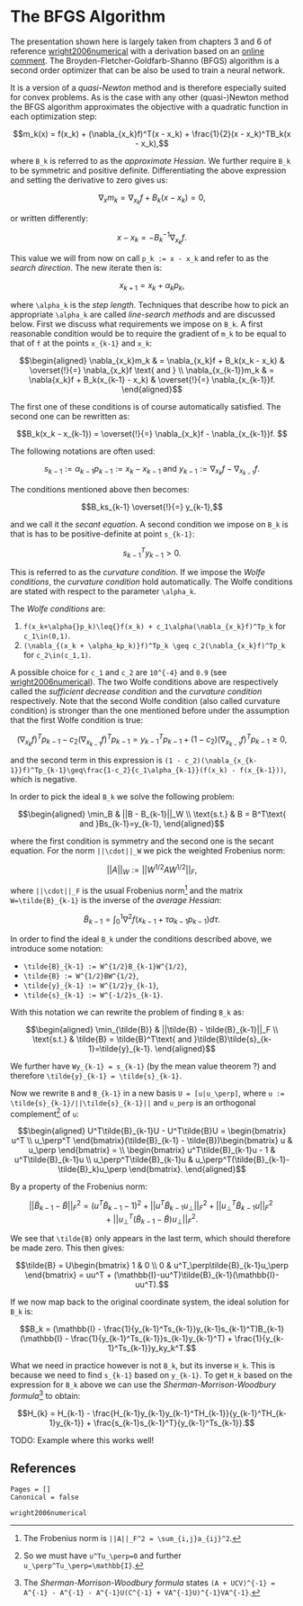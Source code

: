 # The BFGS Algorithm

The presentation shown here is largely taken from chapters 3 and 6 of reference [wright2006numerical](@cite) with a derivation based on an [online comment](https://math.stackexchange.com/questions/2091867/quasi-newton-methods-understanding-dfp-updating-formula). The Broyden-Fletcher-Goldfarb-Shanno (BFGS) algorithm is a second order optimizer that can be also be used to train a neural network.

It is a version of a *quasi-Newton* method and is therefore especially suited for convex problems. As is the case with any other (quasi-)Newton method the BFGS algorithm approximates the objective with a quadratic function in each optimization step:
```math
m_k(x) = f(x_k) + (\nabla_{x_k}f)^T(x - x_k) + \frac{1}{2}(x - x_k)^TB_k(x - x_k),
```
where ``B_k`` is referred to as the *approximate Hessian*. We further require ``B_k`` to be symmetric and positive definite. Differentiating the above expression and setting the derivative to zero gives us: 
```math
\nabla_xm_k = \nabla_{x_k}f + B_k(x - x_k) = 0,
```
or written differently: 
```math
x - x_k = -B_k^{-1}\nabla_{x_k}f.
```
This value we will from now on call ``p_k := x - x_k`` and refer to as the *search direction*. The new iterate then is: 
```math
x_{k+1} = x_k + \alpha_kp_k,
```
where ``\alpha_k`` is the *step length*. Techniques that describe how to pick an appropriate ``\alpha_k`` are called *line-search methods* and are discussed below. First we discuss what requirements we impose on ``B_k``. A first reasonable condition would be to require the gradient of ``m_k`` to be equal to that of ``f`` at the points ``x_{k-1}`` and ``x_k``: 
```math
\begin{aligned}
\nabla_{x_k}m_k  & = \nabla_{x_k}f + B_k(x_k - x_k)  & \overset{!}{=} \nabla_{x_k}f \text{ and } \\
\nabla_{x_{k-1}}m_k & = \nabla{x_k}f + B_k(x_{k-1} - x_k) & \overset{!}{=} \nabla_{x_{k-1}}f.
\end{aligned}
```
The first one of these conditions is of course automatically satisfied. The second one can be rewritten as: 
```math
B_k(x_k - x_{k-1}) = \overset{!}{=} \nabla_{x_k}f - \nabla_{x_{k-1}}f. 
```

The following notations are often used: 
```math
s_{k-1} := \alpha_{k-1}p_{k-1} :=  x_{k} - x_{k-1} \text{ and } y_{k-1} := \nabla_{x_k}f - \nabla_{x_{k-1}}f. 
```

The conditions mentioned above then becomes: 
```math
B_ks_{k-1} \overset{!}{=} y_{k-1},
```
and we call it the *secant equation*. A second condition we impose on ``B_k`` is that is has to be positive-definite at point ``s_{k-1}``:
```math
s_{k-1}^Ty_{k-1} > 0.
```
This is referred to as the *curvature condition*. If we impose the *Wolfe conditions*, the *curvature condition* hold automatically. The Wolfe conditions are stated with respect to the parameter ``\alpha_k``.

The *Wolfe conditions* are:
1. ``f(x_k+\alpha{}p_k)\leq{}f(x_k) + c_1\alpha(\nabla_{x_k}f)^Tp_k`` for ``c_1\in(0,1)``.
2. ``(\nabla_{(x_k + \alpha_kp_k)}f)^Tp_k \geq c_2(\nabla_{x_k}f)^Tp_k`` for ``c_2\in(c_1,1)``.

A possible choice for ``c_1`` and ``c_2`` are ``10^{-4}`` and ``0.9`` (see [wright2006numerical](@cite)). The two Wolfe conditions above are respectively called the *sufficient decrease condition* and the *curvature condition* respectively. Note that the second Wolfe condition (also called curvature condition) is stronger than the one mentioned before under the assumption that the first Wolfe condition is true:
```math
(\nabla_{x_k}f)^Tp_{k-1} - c_2(\nabla_{x_{k-1}}f)^Tp_{k-1} = y_{k-1}^Tp_{k-1} + (1 - c_2)(\nabla_{x_{k-1}}f)^Tp_{k-1} \geq 0,
```
and the second term in this expression is ``(1 - c_2)(\nabla_{x_{k-1}}f)^Tp_{k-1}\geq\frac{1-c_2}{c_1\alpha_{k-1}}(f(x_k) - f(x_{k-1}))``, which is negative. 

In order to pick the ideal ``B_k`` we solve the following problem: 
```math
\begin{aligned}
\min_B & ||B - B_{k-1}||_W \\ 
\text{s.t.} & B  = B^T\text{ and }Bs_{k-1}=y_{k-1},
\end{aligned}
```
where the first condition is symmetry and the second one is the secant equation. For the norm ``||\cdot||_W`` we pick the weighted Frobenius norm:
```math
||A||_W := ||W^{1/2}AW^{1/2}||_F,
```
where ``||\cdot||_F`` is the usual Frobenius norm[^1] and the matrix ``W=\tilde{B}_{k-1}`` is the inverse of the *average Hessian*:
```math
\tilde{B}_{k-1} = \int_0^1 \nabla^2f(x_{k-1} + \tau\alpha_{k-1}p_{k-1})d\tau.
``` 
[^1]: The Frobenius norm is ``||A||_F^2 = \sum_{i,j}a_{ij}^2``.

In order to find the ideal ``B_k`` under the conditions described above, we introduce some notation: 
- ``\tilde{B}_{k-1} := W^{1/2}B_{k-1}W^{1/2}``,
- ``\tilde{B} := W^{1/2}BW^{1/2}``, 
- ``\tilde{y}_{k-1} := W^{1/2}y_{k-1}``, 
- ``\tilde{s}_{k-1} := W^{-1/2}s_{k-1}``.

With this notation we can rewrite the problem of finding ``B_k`` as: 
```math
\begin{aligned}
\min_{\tilde{B}} & ||\tilde{B} - \tilde{B}_{k-1}||_F \\ 
\text{s.t.} & \tilde{B} = \tilde{B}^T\text{ and }\tilde{B}\tilde{s}_{k-1}=\tilde{y}_{k-1}.
\end{aligned}
```

We further have ``Wy_{k-1} = s_{k-1}`` (by the mean value theorem ?) and therefore ``\tilde{y}_{k-1} = \tilde{s}_{k-1}``.

Now we rewrite ``B`` and ``B_{k-1}`` in a new basis ``U = [u|u_\perp]``, where ``u := \tilde{s}_{k-1}/||\tilde{s}_{k-1}||`` and ``u_perp`` is an orthogonal complement[^2] of ``u``:

[^2]: So we must have ``u^Tu_\perp=0`` and further ``u_\perp^Tu_\perp=\mathbb{I}``.

```math
\begin{aligned}
U^T\tilde{B}_{k-1}U - U^T\tilde{B}U = \begin{bmatrix}  u^T \\ u_\perp^T \end{bmatrix}(\tilde{B}_{k-1} - \tilde{B})\begin{bmatrix} u & u_\perp \end{bmatrix} = \\
\begin{bmatrix}
    u^T\tilde{B}_{k-1}u - 1 & u^T\tilde{B}_{k-1}u \\
    u_\perp^T\tilde{B}_{k-1}u & u_\perp^T(\tilde{B}_{k-1}-\tilde{B}_k)u_\perp
\end{bmatrix}.
\end{aligned}
```
By a property of the Frobenius norm: 
```math
||\tilde{B}_{k-1} - \tilde{B}||^2_F = (u^T\tilde{B}_{k-1} -1)^2 + ||u^T\tilde{B}_{k-1}u_\perp||_F^2 + ||u_\perp^T\tilde{B}_{k-1}u||_F^2 + ||u_\perp^T(\tilde{B}_{k-1} - \tilde{B})u_\perp||_F^2.
```

We see that ``\tilde{B}`` only appears in the last term, which should therefore be made zero. This then gives: 
```math
\tilde{B} = U\begin{bmatrix} 1 & 0 \\ 0 & u^T_\perp\tilde{B}_{k-1}u_\perp \end{bmatrix} = uu^T + (\mathbb{I}-uu^T)\tilde{B}_{k-1}(\mathbb{I}-uu^T).
```

If we now map back to the original coordinate system, the ideal solution for ``B_k`` is: 
```math
B_k = (\mathbb{I} - \frac{1}{y_{k-1}^Ts_{k-1}}y_{k-1}s_{k-1}^T)B_{k-1}(\mathbb{I} - \frac{1}{y_{k-1}^Ts_{k-1}}s_{k-1}y_{k-1}^T) + \frac{1}{y_{k-1}^Ts_{k-1}}y_ky_k^T.
```

What we need in practice however is not ``B_k``, but its inverse ``H_k``. This is because we need to find ``s_{k-1}`` based on ``y_{k-1}``.  To get ``H_k`` based on the expression for ``B_k`` above we can use the *Sherman-Morrison-Woodbury formula*[^3] to obtain:

[^3]: The *Sherman-Morrison-Woodbury formula* states ``(A + UCV)^{-1} = A^{-1} - A^{-1} - A^{-1}U(C^{-1} + VA^{-1}U)^{-1}VA^{-1}``.

```math
H_{k} = H_{k-1} - \frac{H_{k-1}y_{k-1}y_{k-1}^TH_{k-1}}{y_{k-1}^TH_{k-1}y_{k-1}} + \frac{s_{k-1}s_{k-1}^T}{y_{k-1}^Ts_{k-1}}.
```


TODO: Example where this works well!

## References 

```@bibliography
Pages = []
Canonical = false 

wright2006numerical
```